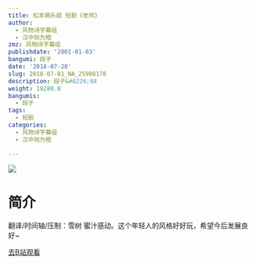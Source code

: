 ```yaml
---
title: 松本俱乐部 短剧《老师》
author:
  - 风物诗字幕组
  - 汉中则为橙
zmz: 风物诗字幕组
publishdate: '2001-01-03'
bangumi: 段子
date: '2018-07-20'
slug: 2018-07-01_NA_25908178
description: 段子&#8226;NA
weight: 19280.0
bangumis:
  - 段子
tags:
  - 短剧
categories:
  - 风物诗字幕组
  - 汉中则为橙

---
```

![](https://i.imgur.com/KwbpbzU.jpg)
# 简介  
翻译/时间轴/压制：雪树
蜜汁感动。这个年轻人的风格好好玩，希望今后发展良好~  

[去B站观看](https://www.bilibili.com/video/av25908178/)
 

